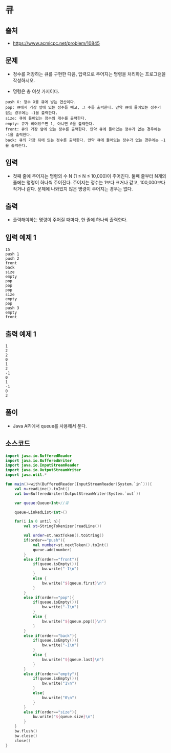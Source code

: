 # 큐

## 출처

* https://www.acmicpc.net/problem/10845

## 문제

* 정수를 저장하는 큐를 구현한 다음, 입력으로 주어지는 명령을 처리하는 프로그램을 작성하시오.

* 명령은 총 여섯 가지이다.

```
push X: 정수 X를 큐에 넣는 연산이다.
pop: 큐에서 가장 앞에 있는 정수를 빼고, 그 수를 출력한다. 만약 큐에 들어있는 정수가 없는 경우에는 -1을 출력한다.
size: 큐에 들어있는 정수의 개수를 출력한다.
empty: 큐가 비어있으면 1, 아니면 0을 출력한다.
front: 큐의 가장 앞에 있는 정수를 출력한다. 만약 큐에 들어있는 정수가 없는 경우에는 -1을 출력한다.
back: 큐의 가장 뒤에 있는 정수를 출력한다. 만약 큐에 들어있는 정수가 없는 경우에는 -1을 출력한다.
```

## 입력

* 첫째 줄에 주어지는 명령의 수 N (1 ≤ N ≤ 10,000)이 주어진다. 둘째 줄부터 N개의 줄에는 명령이 하나씩 주어진다. 주어지는 정수는 1보다 크거나 같고, 100,000보다 작거나 같다. 문제에 나와있지 않은 명령이 주어지는 경우는 없다.

## 출력

* 출력해야하는 명령이 주어질 때마다, 한 줄에 하나씩 출력한다.

## 입력 예제 1

```
15
push 1
push 2
front
back
size
empty
pop
pop
pop
size
empty
pop
push 3
empty
front
```

## 출력 예제 1

```
1
2
2
0
1
2
-1
0
1
-1
0
3
```

## 풀이

* Java API에서 queue를 사용해서 푼다.

## 소스코드

```kotlin
import java.io.BufferedReader
import java.io.BufferedWriter
import java.io.InputStreamReader
import java.io.OutputStreamWriter
import java.util.*

fun main()=with(BufferedReader(InputStreamReader(System.`in`))){
    val n=readLine().toInt()
    val bw=BufferedWriter(OutputStreamWriter(System.`out`))

    var queue:Queue<Int>//큐

    queue=LinkedList<Int>()

    for(i in 0 until n){
        val st=StringTokenizer(readLine())

        val order=st.nextToken().toString()
        if(order=="push"){
            val number=st.nextToken().toInt()
            queue.add(number)
        }
        else if(order=="front"){
            if(queue.isEmpty()){
                bw.write("-1\n")
            }
            else {
                bw.write("${queue.first}\n")
            }
        }
        else if(order=="pop"){
            if(queue.isEmpty()){
                bw.write("-1\n")
            }
            else {
                bw.write("${queue.pop()}\n")
            }
        }
        else if(order=="back"){
            if(queue.isEmpty()){
                bw.write("-1\n")
            }
            else {
                bw.write("${queue.last}\n")
            }
        }
        else if(order=="empty"){
            if(queue.isEmpty()){
                bw.write("1\n")
            }
            else{
                bw.write("0\n")
            }
        }
        else if(order=="size"){
            bw.write("${queue.size}\n")
        }
    }
    bw.flush()
    bw.close()
    close()
}
```
